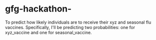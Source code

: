 # gfg-hackathon-
To predict how likely individuals are to receive their xyz and seasonal flu vaccines. Specifically, I'll be predicting two probabilities: one for xyz_vaccine and one for seasonal_vaccine.
